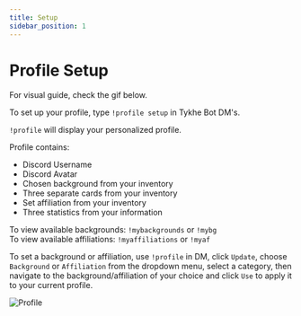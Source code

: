 ```yaml
---
title: Setup
sidebar_position: 1
---
```

# Profile Setup

For visual guide, check the gif below.

To set up your profile, type `!profile setup` in Tykhe Bot DM's.

`!profile` will display your personalized profile.

Profile contains:

- Discord Username
- Discord Avatar
- Chosen background from your inventory
- Three separate cards from your inventory
- Set affiliation from your inventory
- Three statistics from your information

To view available backgrounds: `!mybackgrounds` or `!mybg`  
To view available affiliations: `!myaffiliations` or `!myaf`

To set a background or affiliation, use `!profile` in DM, click `Update`, choose `Background` or `Affiliation` from the dropdown menu, select a category, then navigate to the background/affiliation of your choice and click `Use` to apply it to your current profile.

![Profile](https://cdn.discordapp.com/attachments/615037904321904681/742575618629304380/profilegif.gif)